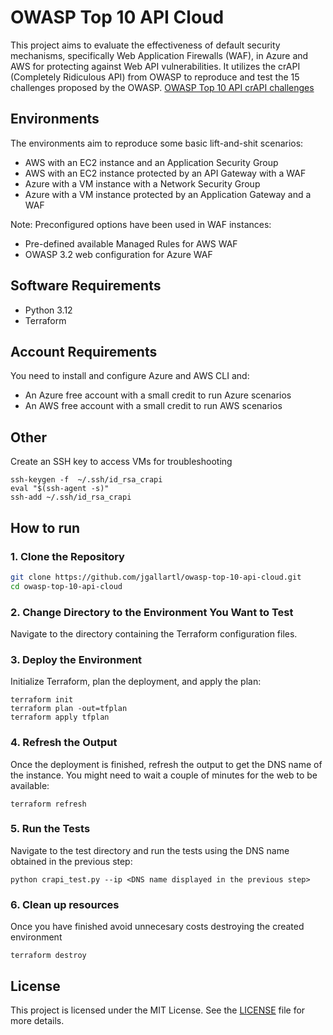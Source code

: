 # OWASP Top 10 API Cloud

This project aims to evaluate the effectiveness of default security mechanisms, specifically Web Application Firewalls (WAF), in Azure and AWS for protecting against Web API vulnerabilities. It utilizes the crAPI (Completely Ridiculous API) from OWASP to reproduce and test the 15 challenges proposed by the OWASP. [OWASP Top 10 API crAPI challenges](https://github.com/OWASP/crAPI/blob/develop/docs/challenges.md)

## Environments

The environments aim to reproduce some basic lift-and-shit scenarios:
* AWS with an EC2 instance and an Application Security Group
* AWS with an EC2 instance protected by an API Gateway with a WAF
* Azure with a VM instance with a Network Security Group
* Azure with a VM instance protected by an Application Gateway and a WAF

Note: Preconfigured options have been used in WAF instances:
- Pre-defined available Managed Rules for AWS WAF
- OWASP 3.2 web configuration for Azure WAF


## Software Requirements
* Python 3.12
* Terraform

## Account Requirements
You need to install and configure Azure and AWS CLI and:
* An Azure free account with a small credit to run Azure scenarios
* An AWS free account with a small credit to run AWS scenarios

## Other
Create an SSH key to access VMs for troubleshooting
```
ssh-keygen -f  ~/.ssh/id_rsa_crapi
eval "$(ssh-agent -s)"
ssh-add ~/.ssh/id_rsa_crapi
```

## How to run

### 1. Clone the Repository
```bash
git clone https://github.com/jgallartl/owasp-top-10-api-cloud.git
cd owasp-top-10-api-cloud
```

### 2. Change Directory to the Environment You Want to Test
Navigate to the directory containing the Terraform configuration files.

### 3. Deploy the Environment
Initialize Terraform, plan the deployment, and apply the plan:
```
terraform init
terraform plan -out=tfplan
terraform apply tfplan
```

### 4. Refresh the Output
Once the deployment is finished, refresh the output to get the DNS name of the instance. You might need to wait a couple of minutes for the web to be available:
```
terraform refresh
```

### 5. Run the Tests
Navigate to the test directory and run the tests using the DNS name obtained in the previous step:
```
python crapi_test.py --ip <DNS name displayed in the previous step>
```

### 6. Clean up resources
Once you have finished avoid unnecesary costs destroying the created environment
```
terraform destroy
```


## License

This project is licensed under the MIT License. See the [LICENSE](LICENSE) file for more details.

